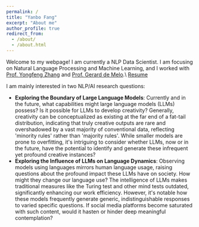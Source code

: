 ```yaml
---
permalink: /
title: "Yanbo Fang"
excerpt: "About me"
author_profile: true
redirect_from: 
  - /about/
  - /about.html
---
```


Welcome to my webpage! I am currently a NLP Data Scientist. I am focusing on Natural Language Processing and Machine Learning, and I worked with [Prof. Yongfeng Zhang](http://yongfeng.me/) and [Prof. Gerard de Melo](http://gerard.demelo.org/index.html#).\\
[Resume]([https://drive.google.com/file/d/1_YvS4Oyel2ecMTyolz1GKGR5OLhE86yl/view?usp=sharing](https://drive.google.com/file/d/1SmIAPy-wDFSG7H1snNGmqJtuWjkaPmpI/view?usp=drive_link))

I am mainly interested in two NLP/AI research questions:
  * **Exploring the Boundary of Large Language Models**: Currently and in the future, what capabilities might large language models (LLMs) possess? Is it possible for LLMs to develop creativity? Generally, creativity can be conceptualized as existing at the far end of a fat-tail distribution, indicating that truly creative outputs are rare and overshadowed by a vast majority of conventional data, reflecting 'minority rules' rather than 'majority rules'. While smaller models are prone to overfitting, it's intriguing to consider whether LLMs, now or in the future, have the potential to identify and generate these infrequent yet profound creative instances?
  * **Exploring the Influence of LLMs on Language Dynamics**: Observing models using languages mirrors human language usage, raising questions about the profound impact these LLMs have on society. How might they change our language use? The intelligence of LLMs makes traditional measures like the Turing test and other mind tests outdated, significantly enhancing our work efficiency. However, it's notable how these models frequently generate generic, indistinguishable responses to varied specific questions. If social media platforms become saturated with such content, would it hasten or hinder deep meaningful contemplation?